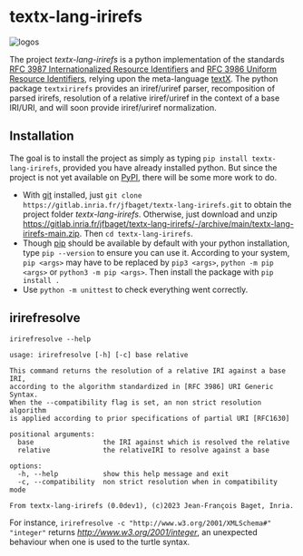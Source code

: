 # textx-lang-irirefs

![logos](https://github.com/Jean-Francois-Baget/textx-lang-irirefs/blob/main/img/logos.jpg?raw=true)

The project *textx-lang-irirefs* is a python implementation of the standards [RFC 3987 Internationalized Resource Identifiers](https://www.ietf.org/rfc/rfc3987.txt) and [RFC 3986  Uniform Resource Identifiers](https://www.ietf.org/rfc/rfc3986.txt), relying upon the meta-language [textX](https://github.com/textX/textX). The python package `textxirirefs` provides an iriref/uriref parser, recomposition of parsed irirefs, resolution of a relative iriref/uriref in the context of a base IRI/URI, and will soon provide iriref/uriref normalization.


## Installation

The goal is to install the project as simply as typing `pip install textx-lang-irirefs`, provided you have already installed python. But since the project is not yet available on [PyPI](https://pypi.org/), there will be some more work to do.
* With [git](https://git-scm.com/downloads) installed, just `git clone https://gitlab.inria.fr/jfbaget/textx-lang-irirefs.git` to obtain the project folder *textx-lang-irirefs*. Otherwise, just download and unzip https://gitlab.inria.fr/jfbaget/textx-lang-irirefs/-/archive/main/textx-lang-irirefs-main.zip. Then `cd textx-lang-irirefs`.
* Though [pip](https://pypi.org/project/pip/) should be available by default with your python installation, type `pip --version` to ensure you can use it. According to your system, `pip <args>` may have to be replaced by `pip3 <args>`, `python -m pip <args>` or `python3 -m pip <args>`. Then install the package with `pip install .`
* Use `python -m unittest` to check everything went correctly. 

## irirefresolve

`irirefresolve --help`
```
usage: irirefresolve [-h] [-c] base relative

This command returns the resolution of a relative IRI against a base IRI, 
according to the algorithm standardized in [RFC 3986] URI Generic Syntax. 
When the --compatibility flag is set, an non strict resolution algorithm 
is applied according to prior specifications of partial URI [RFC1630]

positional arguments:
  base                 the IRI against which is resolved the relative
  relative             the relativeIRI to resolve against a base

options:
  -h, --help           show this help message and exit
  -c, --compatibility  non strict resolution when in compatibility mode

From textx-lang-irirefs (0.0dev1), (c)2023 Jean-François Baget, Inria.

```

For instance, `irirefresolve -c "http://www.w3.org/2001/XMLSchema#" "integer"` returns *http://www.w3.org/2001/integer*, an unexpected behaviour when one is used to the turtle syntax.





